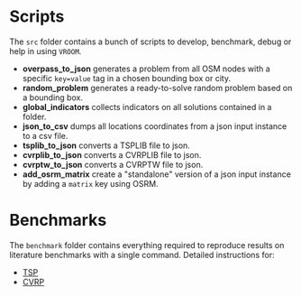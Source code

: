 # Scripts

The `src` folder contains a bunch of scripts to develop, benchmark,
debug or help in using `VROOM`.

- **overpass_to_json** generates a problem from all OSM nodes with a
  specific `key=value` tag in a chosen bounding box or city.
- **random_problem** generates a ready-to-solve random problem based
  on a bounding box.
- **global_indicators** collects indicators on all solutions contained
  in a folder.
- **json_to_csv** dumps all locations coordinates from a json input
  instance to a csv file.
- **tsplib_to_json** converts a TSPLIB file to json.
- **cvrplib_to_json** converts a CVRPLIB file to json.
- **cvrptw_to_json** converts a CVRPTW file to json.
- **add_osrm_matrix** create a "standalone" version of a json input
  instance by adding a `matrix` key using OSRM.

# Benchmarks

The `benchmark` folder contains everything required to reproduce
results on literature benchmarks with a single command. Detailed
instructions for:

- [TSP](benchmarks/TSP)
- [CVRP](benchmarks/CVRP)
